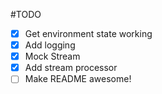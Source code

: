 #TODO

- [x] Get environment state working
- [x] Add logging
- [x] Mock Stream
- [x] Add stream processor
- [ ] Make README awesome!
